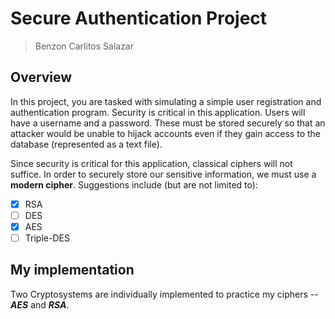 # Secure Authentication Project
> Benzon Carlitos Salazar

## Overview
In this project, you are tasked with simulating a simple user registration  and authentication program. 
Security is critical in this application. Users will have a username and a password. 
These must be stored securely so that an attacker would be unable to hijack accounts 
even if they gain access to the database (represented as a text file).

Since security is critical for this application, classical ciphers will not suffice.  In order to securely store our sensitive information, we must use a **modern cipher**.  Suggestions include (but are not limited to):
* [x] RSA
* [ ] DES
* [x] AES
* [ ] Triple-DES

## My implementation
Two Cryptosystems are individually implemented to practice my ciphers -- 
***AES*** and ***RSA***.